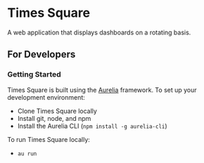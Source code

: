 Times Square
============
A web application that displays dashboards on a rotating basis.

## For Developers

### Getting Started
Times Square is built using the [Aurelia](http://aurelia.io) framework. To set up your development environment:

* Clone Times Square locally
* Install git, node, and npm
* Install the Aurelia CLI (`npm install -g aurelia-cli`)

To run Times Square locally:
* `au run`
